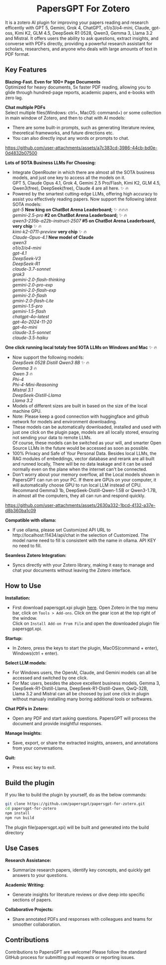 <h1 align="center">
PapersGPT For Zotero
</h1>
It is a zotero AI plugin for improving your papers reading and research efficently with GPT 5, Gemini, Grok 4, ChatGPT, o1/o3/o4-mini, Claude, gpt-oss, Kimi K2, GLM 4.5, DeepSeek R1 0528, Qwen3, Gemma 3, Llama 3.2 and Mistral. It offers users the ability to ask questions, extract insights, and converse with PDFs directly, providing a powerful research assistant for scholars, researchers, and anyone who deals with large amounts of text in PDF format.  

## Key Features  
**Blazing-Fast. Even for 100+ Page Documents**  
Optimized for heavy documents, 5x faster PDF reading, allowing you to glide through hundred-page reports, academic papers, and e-books with zero lag.  

**Chat multiple PDFs**  
Select multiple files(Windows: ctrl+, MacOS: command+) or some collection in main window of Zotero, and then to chat with AI models:  
- There are some built-in prompts, such as generating literature review, theoretical frameworks, and future directions etc.  
- You can also directly input any words or prompts to chat.  


https://github.com/user-attachments/assets/a7c383cd-3986-44cb-bd0e-0d4832b07500


  
  
**Lots of SOTA Business LLMs For Choosing:**
- Integrate OpenRouter in which there are almost all the SOTA business models, and just one key to access all the models on it.  
  GPT 5, Claude Opus 4.1, Grok 4, Gemini 2.5 Pro/Flash, Kimi K2, GLM 4.5, Qwen3(free), DeepSeek(free), Claude 4 are all here. :sparkles: :fire:   
- Powered by the smartest cutting-edge LLMs, offering high accuracy to assist you effectively reading papers. Now support the following latest SOTA models:  
  *gpt-5* **New king on ChatBot Arena Leaderboard;** :sparkles: :fire::fire::fire:  
  *gemini-2.5-pro* **#2 on ChatBot Arena Leaderboard;** :sparkles: :fire:  
  *qwen3-235b-a22b-instruct-2507* **#5 on ChatBot Arena Leaderboard, very chip** :sparkles: :fire:   
  *kimi-k2-0711-preview* **very chip** :sparkles: :fire:   
  *Claude-Opus-4.1* **New model of Claude**   
  *qwen3*  
  *o1/o3/o4-mini*   
  *gpt-4.1*   
  *DeepSeek-V3*     
  *DeepSeek-R1*   
  *claude-3.7-sonnet*   
  *grok3*   
  *gemini-2.0-flash-thinking*   
  *gemini-2.0-pro-exp*  
  *gemini-2.0-flash-exp*     
  *gemini-2.0-flash*    
  *gmini-2.0-flash-Lite*  
  *gemini-1.5-pro*  
  *gemini-1.5-flash*   
  *chatgpt-4o-latest*   
  *gpt-4o-2024-11-20*   
  *gpt-4o-mini*  
  *claude-3.5-sonnet*  
  *claude-3.5-haiku*  
  
**One click running local totaly free SOTA LLMs on Windows and Mac** :sparkles: :fire:  
- Now support the following models:  
  *DeepSeek 0528 Distill Qwen3 8B*  :sparkles: :fire:  
  *Gemma 3*  :fire:   
  *Qwen 3*  :fire:   
  *Phi-4*  
  *Phi-4-Mini-Reasoning*   
  *Mistral 3.1*  
  *DeepSeek-Distill-Llama*  
  *Llama 3.2*  
- Models of different sizes are built in based on the size of the local machine GPU.  
- Note: Please keep a good connection with huggingface and github network for models and environment downloading.
- These models can be automatically downloaded, installed and used with just one click on the plugin page, models are all locally stored, ensuring not sending your data to remote LLMs.  
  Of course, these models can be switched as your will, and smarter Open Source LLMs in the future would be accessed as soon as possible.  
- 100% Privacy and Safe of Your Personal Data. Besides local LLMs, the RAG modules of embeddings, vector database and rerank are all built and runned locally, There will be no data leakage and it can be used normally even on the plane when the internet can't be connected.  
- Don't worry about your memory overflow, all the Local models shown in PapersGPT can run on your PC. If there are GPUs on your computer, it will automatically choose GPU to run local LLM instead of CPU. Recommand Gemma3 1b, DeepSeek-Distill-Qwen-1.5B or Qwen3-1.7B, in almost all the computers, they all can run and respond quickly.    

https://github.com/user-attachments/assets/2630a332-1bcd-4132-a37e-d8b360ba1c09

 

**Compatible with ollama:**  

- If use ollama, please set Customized API URL to http://localhost:11434/api/chat in the selection of Customized. The model name need to fill is consistent with the name in ollama. API KEY no need to fill.  

**Seamless Zotero Integration:**

- Syncs directly with your Zotero library, making it easy to manage and chat your documents without leaving the Zotero interface.
  
## How to Use  

**Installation:** 

- First download papersgpt.xpi plugin [here](https://github.com/papersgpt/papersgpt-for-zotero/releases/download/papersgpt-v0.2.5/papersgpt-v0.2.5.xpi). 
  Open Zotero in the top menu bar, click on `Tools > Add-ons`.  Click on the gear icon at the top right of the window.  
  Click on `Install Add-on From File` and open the downloaded plugin file papersgpt.xpi.

**Startup:**

- In Zotero, press the keys to start the plugin, MacOS(command + enter), Windows(ctrl + enter). 

**Select LLM models:**
 
- For Windows users, the OpenAI, Claude, and Gemini models can all be accessed and switched by one click.  
- For Mac users, besides the above excellent business models, Gemma 3, DeepSeek-R1-Distill-Llama, DeepSeek-R1-Distill-Qwen, QwQ-32B, Llama 3.2 and Mistral can all be choosed by just one click in plugin without manualy installing many boring additional tools or softwares.  

**Chat PDFs in Zotero:** 

- Open any PDF and start asking questions. PapersGPT will process the document and provide insightful responses.

**Manage Insights:** 

- Save, export, or share the extracted insights, answers, and annotations from your conversations.

**Quit:**  

- Press esc key to exit. 


## Build the plugin

If you like to build the plugin by yourself, do as the below commands:

```bash
git clone https://github.com/papersgpt/papersgpt-for-zotero.git
cd papersgpt-for-zotero
npm install
npm run build
```
The plugin file(papersgpt.xpi) will be built and generated into the build directory
 
## Use Cases

**Research Assistance:**  

- Summarize research papers, identify key concepts, and quickly get answers to your questions.

**Academic Writing:** 

- Generate insights for literature reviews or dive deep into specific sections of papers.  

**Collaborative Projects:** 

- Share annotated PDFs and responses with colleagues and teams for smoother collaboration.
  
## Contributions

Contributions to PapersGPT are welcome! Please follow the standard GitHub process for submitting pull requests or reporting issues.


